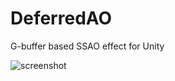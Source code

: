 DeferredAO
==========

G-buffer based SSAO effect for Unity

![screenshot](https://41.media.tumblr.com/8d4d017e72fac43de7e1ef8fed2fbdf1/tumblr_nqnvq8OlTB1qio469o1_400.png)
